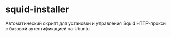 # squid-installer
Автоматический скрипт для установки и управления Squid HTTP-прокси с базовой аутентификацией на Ubuntu
